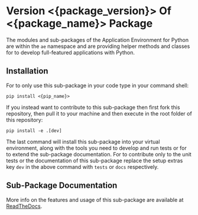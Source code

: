 # Version <{package_version}> Of <{package_name}> Package

The modules and sub-packages of the Application Environment for Python are within
the `ae` namespace and are providing helper methods and classes for to develop
full-featured applications with Python.


## Installation

For to only use this sub-package in your code type in your command shell:
 
```shell script
pip install <{pip_name}>
```

If you instead want to contribute to this sub-package then first fork this repository,
then pull it to your machine and then execute in the root folder of this repository:

```shell script
pip install -e .[dev]
```

The last command will install this sub-package into your virtual environment, along with
the tools you need to develop and run tests or for to extend the sub-package documentation.
For to contribute only to the unit tests or the documentation of this sub-package replace
the setup extras key `dev` in the above command with `tests` or `docs` respectively.


## Sub-Package Documentation

More info on the features and usage of this sub-package are available at
[ReadTheDocs](https://<{pip_name}>.readthedocs.io "<{package_name}> documentation").
